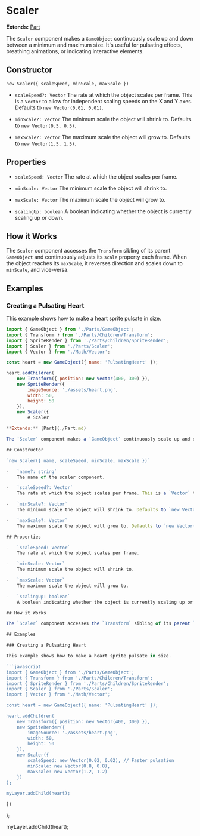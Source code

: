 # Scaler

**Extends:** [Part](./Part.md)

The `Scaler` component makes a `GameObject` continuously scale up and down between a minimum and maximum size. It's useful for pulsating effects, breathing animations, or indicating interactive elements.

## Constructor

`new Scaler({ scaleSpeed, minScale, maxScale })`

-   `scaleSpeed?: Vector`
    The rate at which the object scales per frame. This is a `Vector` to allow for independent scaling speeds on the X and Y axes. Defaults to `new Vector(0.01, 0.01)`.

-   `minScale?: Vector`
    The minimum scale the object will shrink to. Defaults to `new Vector(0.5, 0.5)`.

-   `maxScale?: Vector`
    The maximum scale the object will grow to. Defaults to `new Vector(1.5, 1.5)`.

## Properties

-   `scaleSpeed: Vector`
    The rate at which the object scales per frame.

-   `minScale: Vector`
    The minimum scale the object will shrink to.

-   `maxScale: Vector`
    The maximum scale the object will grow to.

-   `scalingUp: boolean`
    A boolean indicating whether the object is currently scaling up or down.

## How it Works

The `Scaler` component accesses the `Transform` sibling of its parent `GameObject` and continuously adjusts its `scale` property each frame. When the object reaches its `maxScale`, it reverses direction and scales down to `minScale`, and vice-versa.

## Examples

### Creating a Pulsating Heart

This example shows how to make a heart sprite pulsate in size.

```javascript
import { GameObject } from './Parts/GameObject';
import { Transform } from './Parts/Children/Transform';
import { SpriteRender } from './Parts/Children/SpriteRender';
import { Scaler } from './Parts/Scaler';
import { Vector } from './Math/Vector';

const heart = new GameObject({ name: 'PulsatingHeart' });

heart.addChildren(
    new Transform({ position: new Vector(400, 300) }),
    new SpriteRender({
        imageSource: './assets/heart.png',
        width: 50,
        height: 50
    }),
    new Scaler({
        # Scaler

**Extends:** [Part](./Part.md)

The `Scaler` component makes a `GameObject` continuously scale up and down between a minimum and maximum size. It's useful for pulsating effects, breathing animations, or indicating interactive elements.

## Constructor

`new Scaler({ name, scaleSpeed, minScale, maxScale })`

-   `name?: string`
    The name of the scaler component.

-   `scaleSpeed?: Vector`
    The rate at which the object scales per frame. This is a `Vector` to allow for independent scaling speeds on the X and Y axes. Defaults to `new Vector(0.01, 0.01)`.

-   `minScale?: Vector`
    The minimum scale the object will shrink to. Defaults to `new Vector(0.5, 0.5)`.

-   `maxScale?: Vector`
    The maximum scale the object will grow to. Defaults to `new Vector(1.5, 1.5)`.

## Properties

-   `scaleSpeed: Vector`
    The rate at which the object scales per frame.

-   `minScale: Vector`
    The minimum scale the object will shrink to.

-   `maxScale: Vector`
    The maximum scale the object will grow to.

-   `scalingUp: boolean`
    A boolean indicating whether the object is currently scaling up or down.

## How it Works

The `Scaler` component accesses the `Transform` sibling of its parent `GameObject` and continuously adjusts its `scale` property each frame. When the object reaches its `maxScale`, it reverses direction and scales down to `minScale`, and vice-versa.

## Examples

### Creating a Pulsating Heart

This example shows how to make a heart sprite pulsate in size.

```javascript
import { GameObject } from './Parts/GameObject';
import { Transform } from './Parts/Children/Transform';
import { SpriteRender } from './Parts/Children/SpriteRender';
import { Scaler } from './Parts/Scaler';
import { Vector } from './Math/Vector';

const heart = new GameObject({ name: 'PulsatingHeart' });

heart.addChildren(
    new Transform({ position: new Vector(400, 300) }),
    new SpriteRender({
        imageSource: './assets/heart.png',
        width: 50,
        height: 50
    }),
    new Scaler({
        scaleSpeed: new Vector(0.02, 0.02), // Faster pulsation
        minScale: new Vector(0.8, 0.8),
        maxScale: new Vector(1.2, 1.2)
    })
);

myLayer.addChild(heart);
```

    })
);

myLayer.addChild(heart);
```